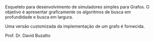 Esqueleto para desenvolvimento de simuladores simples para Grafos. O objetivo é apresentar graficamente os algoritmos de busca em profundidade e busca em largura.

Uma versão customizada da implementação de um grafo é fornecida.

Prof. Dr. David Buzatto